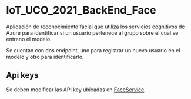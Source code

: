 # IoT_UCO_2021_BackEnd_Face

Aplicación de reconocimiento facial que utiliza los servicios cognitivos de Azure para identificar si un usuario pertenece al grupo sobre el cual se entreno el modelo.

Se cuentan con dos endpoint, uno para registrar un nuevo usuario en el modelo y otro para identificarlo.

## Api keys

Se deben modificar las API key ubicadas en [FaceService](FaceId/Infrastructure/FaceService.cs).
